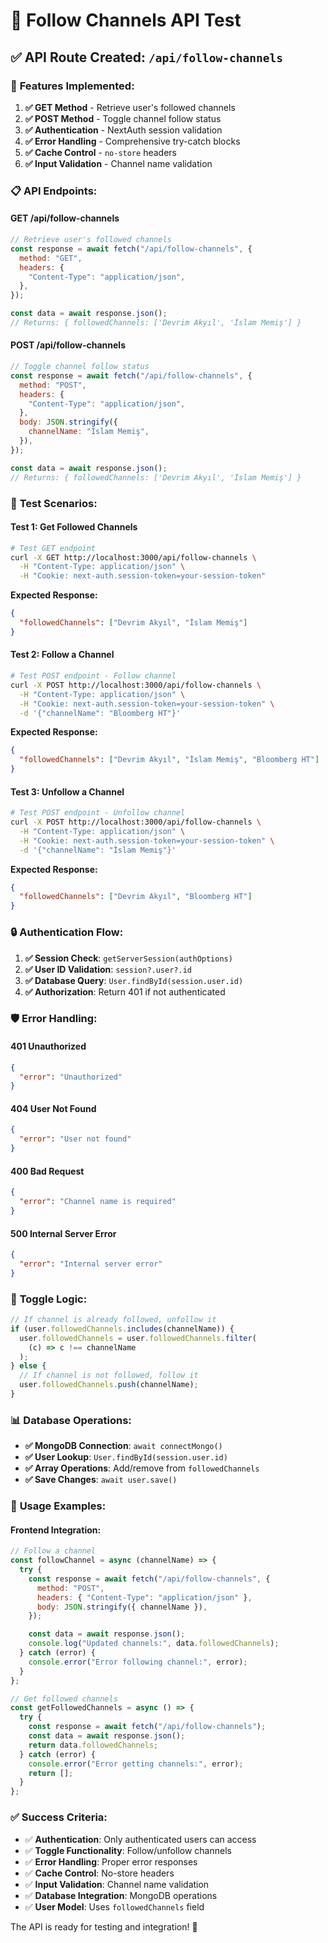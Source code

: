 # 📡 Follow Channels API Test

## ✅ API Route Created: `/api/follow-channels`

### 🔧 **Features Implemented:**

1. **✅ GET Method** - Retrieve user's followed channels
2. **✅ POST Method** - Toggle channel follow status
3. **✅ Authentication** - NextAuth session validation
4. **✅ Error Handling** - Comprehensive try-catch blocks
5. **✅ Cache Control** - `no-store` headers
6. **✅ Input Validation** - Channel name validation

### 📋 **API Endpoints:**

#### **GET /api/follow-channels**

```javascript
// Retrieve user's followed channels
const response = await fetch("/api/follow-channels", {
  method: "GET",
  headers: {
    "Content-Type": "application/json",
  },
});

const data = await response.json();
// Returns: { followedChannels: ['Devrim Akyıl', 'İslam Memiş'] }
```

#### **POST /api/follow-channels**

```javascript
// Toggle channel follow status
const response = await fetch("/api/follow-channels", {
  method: "POST",
  headers: {
    "Content-Type": "application/json",
  },
  body: JSON.stringify({
    channelName: "İslam Memiş",
  }),
});

const data = await response.json();
// Returns: { followedChannels: ['Devrim Akyıl', 'İslam Memiş'] }
```

### 🧪 **Test Scenarios:**

#### **Test 1: Get Followed Channels**

```bash
# Test GET endpoint
curl -X GET http://localhost:3000/api/follow-channels \
  -H "Content-Type: application/json" \
  -H "Cookie: next-auth.session-token=your-session-token"
```

**Expected Response:**

```json
{
  "followedChannels": ["Devrim Akyıl", "İslam Memiş"]
}
```

#### **Test 2: Follow a Channel**

```bash
# Test POST endpoint - Follow channel
curl -X POST http://localhost:3000/api/follow-channels \
  -H "Content-Type: application/json" \
  -H "Cookie: next-auth.session-token=your-session-token" \
  -d '{"channelName": "Bloomberg HT"}'
```

**Expected Response:**

```json
{
  "followedChannels": ["Devrim Akyıl", "İslam Memiş", "Bloomberg HT"]
}
```

#### **Test 3: Unfollow a Channel**

```bash
# Test POST endpoint - Unfollow channel
curl -X POST http://localhost:3000/api/follow-channels \
  -H "Content-Type: application/json" \
  -H "Cookie: next-auth.session-token=your-session-token" \
  -d '{"channelName": "İslam Memiş"}'
```

**Expected Response:**

```json
{
  "followedChannels": ["Devrim Akyıl", "Bloomberg HT"]
}
```

### 🔒 **Authentication Flow:**

1. **✅ Session Check**: `getServerSession(authOptions)`
2. **✅ User ID Validation**: `session?.user?.id`
3. **✅ Database Query**: `User.findById(session.user.id)`
4. **✅ Authorization**: Return 401 if not authenticated

### 🛡️ **Error Handling:**

#### **401 Unauthorized**

```json
{
  "error": "Unauthorized"
}
```

#### **404 User Not Found**

```json
{
  "error": "User not found"
}
```

#### **400 Bad Request**

```json
{
  "error": "Channel name is required"
}
```

#### **500 Internal Server Error**

```json
{
  "error": "Internal server error"
}
```

### 🔄 **Toggle Logic:**

```javascript
// If channel is already followed, unfollow it
if (user.followedChannels.includes(channelName)) {
  user.followedChannels = user.followedChannels.filter(
    (c) => c !== channelName
  );
} else {
  // If channel is not followed, follow it
  user.followedChannels.push(channelName);
}
```

### 📊 **Database Operations:**

- **✅ MongoDB Connection**: `await connectMongo()`
- **✅ User Lookup**: `User.findById(session.user.id)`
- **✅ Array Operations**: Add/remove from `followedChannels`
- **✅ Save Changes**: `await user.save()`

### 🚀 **Usage Examples:**

#### **Frontend Integration:**

```javascript
// Follow a channel
const followChannel = async (channelName) => {
  try {
    const response = await fetch("/api/follow-channels", {
      method: "POST",
      headers: { "Content-Type": "application/json" },
      body: JSON.stringify({ channelName }),
    });

    const data = await response.json();
    console.log("Updated channels:", data.followedChannels);
  } catch (error) {
    console.error("Error following channel:", error);
  }
};

// Get followed channels
const getFollowedChannels = async () => {
  try {
    const response = await fetch("/api/follow-channels");
    const data = await response.json();
    return data.followedChannels;
  } catch (error) {
    console.error("Error getting channels:", error);
    return [];
  }
};
```

### ✅ **Success Criteria:**

- ✅ **Authentication**: Only authenticated users can access
- ✅ **Toggle Functionality**: Follow/unfollow channels
- ✅ **Error Handling**: Proper error responses
- ✅ **Cache Control**: No-store headers
- ✅ **Input Validation**: Channel name validation
- ✅ **Database Integration**: MongoDB operations
- ✅ **User Model**: Uses `followedChannels` field

The API is ready for testing and integration! 🎉
